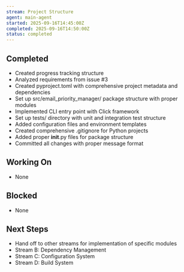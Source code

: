 ```yaml
---
stream: Project Structure
agent: main-agent
started: 2025-09-16T14:45:00Z
completed: 2025-09-16T14:50:00Z
status: completed
---
```


## Completed
- Created progress tracking structure
- Analyzed requirements from issue #3
- Created pyproject.toml with comprehensive project metadata and dependencies
- Set up src/email_priority_manager/ package structure with proper modules
- Implemented CLI entry point with Click framework
- Set up tests/ directory with unit and integration test structure
- Added configuration files and environment templates
- Created comprehensive .gitignore for Python projects
- Added proper __init__.py files for package structure
- Committed all changes with proper message format

## Working On
- None

## Blocked
- None

## Next Steps
- Hand off to other streams for implementation of specific modules
- Stream B: Dependency Management
- Stream C: Configuration System
- Stream D: Build System